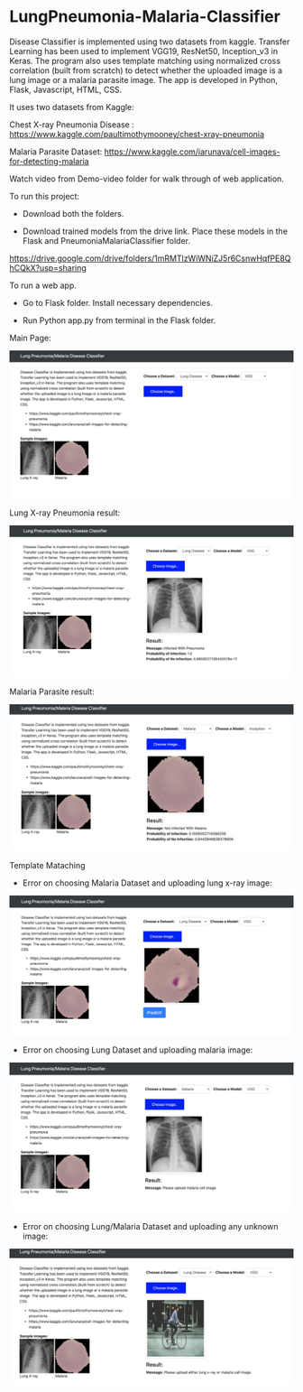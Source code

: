 # LungPneumonia-Malaria-Classifier

Disease Classifier is implemented using two datasets from kaggle.
Transfer Learning has been used to implement VGG19, ResNet50, Inception_v3 in Keras.
The program also uses template matching using normalized cross correlation (built from scratch)
to detect whether the uploaded image is a lung image or a malaria parasite image.
The app is developed in Python, Flask, Javascript, HTML, CSS.

It uses two datasets from Kaggle:

Chest X-ray Pneumonia Disease : https://www.kaggle.com/paultimothymooney/chest-xray-pneumonia 

Malaria Parasite Dataset: https://www.kaggle.com/iarunava/cell-images-for-detecting-malaria

Watch video from Demo-video folder for walk through of web application.

To run this project:

- Download both the folders.

- Download trained models from the drive link. Place these models in the Flask and PneumoniaMalariaClassifier folder.

https://drive.google.com/drive/folders/1mRMTlzWiWNiZJ5r6CsnwHqfPE8QhCQkX?usp=sharing

To run a web app.

- Go to Flask folder. Install necessary dependencies.

- Run Python app.py from terminal in the Flask folder.

Main Page:

![alt text](https://github.com/aadlakha12/LungPneumonia-Malaria-Classifier/blob/master/Images/Main-Landing.png?raw=true)

Lung X-ray Pneumonia result:

![alt text](https://github.com/aadlakha12/LungPneumonia-Malaria-Classifier/blob/master/Images/Pneumonia.png?raw=true)

Malaria Parasite result:

![alt text](https://github.com/aadlakha12/LungPneumonia-Malaria-Classifier/blob/master/Images/Malaria.png?raw=true)

Template Mataching

- Error on choosing Malaria Dataset and uploading lung x-ray image:

![alt text](https://github.com/aadlakha12/LungPneumonia-Malaria-Classifier/blob/master/Images/Error_lung.png?raw=true)

- Error on choosing Lung Dataset and uploading malaria image:

![alt text](https://github.com/aadlakha12/LungPneumonia-Malaria-Classifier/blob/master/Images/Error_malaria.png?raw=true)

- Error on choosing Lung/Malaria Dataset and uploading any unknown image:

![alt text](https://github.com/aadlakha12/LungPneumonia-Malaria-Classifier/blob/master/Images/Error_unknown.png?raw=true)



